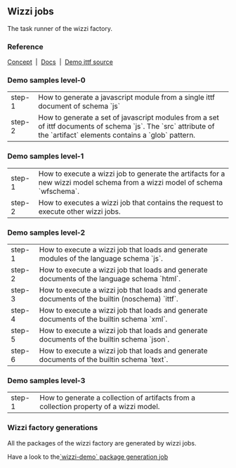 ## Wizzi jobs
The task runner of the wizzi factory.
### Reference

<p><a href="https://wizzifactory.github.io/concepts.html#concept-8">Concept</a>&nbsp; | &nbsp;<a href="https://wizzifactory.github.io/docs/jobs.html">Docs</a>&nbsp; | &nbsp;<a href="https://github.com/wizzifactory/wizzi/tree/master/packages/ittf-sources/v5/apps/wizzi-demo/src/ittf/examples/advanced/essentials/filesystem/jobs">Demo ittf source</a></p>

### Demo samples level-0

<table>
<tr>
<td>step-1</td>
<td>
How to generate a javascript module from a single ittf document of schema `js`
</tr>
<tr>
<td>step-2</td>
<td>
How to generate a set of javascript modules from a set of ittf documents of schema `js`.
The `src` attribute of the `artifact` elements contains a `glob` pattern.
</tr>
</table>

### Demo samples level-1

<table>
<tr>
<td>step-1</td>
<td>
How to execute a wizzi job to generate the artifacts for a new wizzi model schema from a wizzi model of schema `wfschema`.
</tr>
<tr>
<td>step-2</td>
<td>
How to executes a wizzi job that contains the request to execute other wizzi jobs.
</tr>
</table>

### Demo samples level-2

<table>
<tr>
<td>step-1</td>
<td>
How to execute a wizzi job that loads and generate modules of the language schema `js`.
</tr>
<tr>
<td>step-2</td>
<td>
How to execute a wizzi job that loads and generate documents of the language schema `html`.
</tr>
<tr>
<td>step-3</td>
<td>
How to execute a wizzi job that loads and generate documents of the builtin (noschema) `ittf`.
</tr>
<tr>
<td>step-4</td>
<td>
How to execute a wizzi job that loads and generate documents of the builtin schema `xml`.
</tr>
<tr>
<td>step-5</td>
<td>
How to execute a wizzi job that loads and generate documents of the builtin schema `json`.
</tr>
<tr>
<td>step-6</td>
<td>
How to execute a wizzi job that loads and generate documents of the builtin schema `text`.
</tr>
</table>

### Demo samples level-3

<table>
<tr>
<td>step-1</td>
<td>
How to generate a collection of artifacts from a collection property of a wizzi model.
</tr>
</table>

### Wizzi factory generations
All the packages of the wizzi factory are generated by wizzi jobs.

<p>Have a look to the<a href="https://github.com/wizzifactory/wizzi/blob/master/packages/ittf-sources/v5/apps/wizzi-demo/src/generate.wfjob.ittf">`wizzi-demo` package generation job</a></p>

